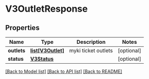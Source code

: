 # V3OutletResponse

## Properties
Name | Type | Description | Notes
------------ | ------------- | ------------- | -------------
**outlets** | [**list[V3Outlet]**](V3Outlet.md) | myki ticket outlets | [optional] 
**status** | [**V3Status**](V3Status.md) |  | [optional] 

[[Back to Model list]](../README.md#documentation-for-models) [[Back to API list]](../README.md#documentation-for-api-endpoints) [[Back to README]](../README.md)

